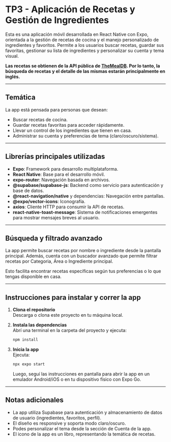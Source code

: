 # TP3 - Aplicación de Recetas y Gestión de Ingredientes

Esta es una aplicación móvil desarrollada en React Native con Expo, orientada a la gestión de recetas de cocina y el manejo personalizado de ingredientes y favoritos. Permite a los usuarios buscar recetas, guardar sus favoritas, gestionar su lista de ingredientes y personalizar su cuenta y tema visual.

**Las recetas se obtienen de la API pública de [TheMealDB](https://www.themealdb.com/). Por lo tanto, la búsqueda de recetas y el detalle de las mismas estarán principalmente en inglés.**

---

## Temática

La app está pensada para personas que desean:
- Buscar recetas de cocina.
- Guardar recetas favoritas para acceder rápidamente.
- Llevar un control de los ingredientes que tienen en casa.
- Administrar su cuenta y preferencias de tema (claro/oscuro/sistema).

---

## Librerías principales utilizadas

- **Expo**: Framework para desarrollo multiplataforma.
- **React Native**: Base para el desarrollo móvil.
- **expo-router**: Navegación basada en archivos.
- **@supabase/supabase-js**: Backend como servicio para autenticación y base de datos.
- **@react-navigation/native** y dependencias: Navegación entre pantallas.
- **@expo/vector-icons**: Iconografía.
- **axios**: Cliente HTTP para consumir la API de recetas.
- **react-native-toast-message**: Sistema de notificaciones emergentes para mostrar mensajes breves al usuario.

---

## Búsqueda y filtrado avanzado

La app permite buscar recetas por nombre o ingrediente desde la pantalla principal. Además, cuenta con un buscador avanzado que permite filtrar recetas por Categoria, Área o Ingrediente principal.

Esto facilita encontrar recetas específicas según tus preferencias o lo que tengas disponible en casa.

---

## Instrucciones para instalar y correr la app

1. **Clona el repositorio**  
   Descarga o clona este proyecto en tu máquina local.

2. **Instala las dependencias**  
   Abrí una terminal en la carpeta del proyecto y ejecuta:
   ```bash
   npm install
   ```

3. **Inicia la app**  
   Ejecuta:
   ```bash
   npx expo start
   ```
   Luego, seguí las instrucciones en pantalla para abrir la app en un emulador Android/iOS o en tu dispositivo físico con Expo Go.

---

## Notas adicionales

- La app utiliza Supabase para autenticación y almacenamiento de datos de usuario (ingredientes, favoritos, perfil).
- El diseño es responsive y soporta modo claro/oscuro.
- Podes personalizar el tema desde la sección de Cuenta de la app.
- El icono de la app es un libro, representando la temática de recetas.

